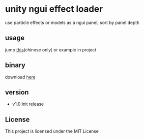 # unity ngui effect loader

use particle effects or models as a ngui panel, sort by panel depth

## usage

jump [this](https://orisox.com/2017/04/05/unity-use-effect-as-ngui-panel/)(chinese only) or example in project

## binary

download [here](https://github.com/orisox/unity-ngui-effect-loader/releases/download/v1.0/release.unitypackage)

## version

* v1.0 init release

## License

This project is licensed under the MIT License